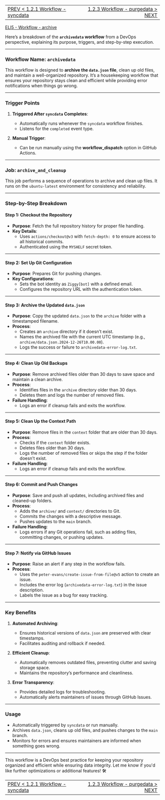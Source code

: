 <TABLE width="100%"><TR><TD align="left"><a href="‐-1.2.1-Workflow-‐-syncdata.md">PREV < 1.2.1 Workflow - syncdata</a></TD><TD align="right"><a href="‐-1.2.3-Workflow-‐-purgedata.md">1.2.3 Workflow - purgedata > NEXT</a></TD></TR></TABLE>

[ELI5 - Workflow - archive](‐-1.2.2.1-Workflow-‐-archivedata-‐-eli5.md)

Here’s a breakdown of the **`archivedata` workflow** from a DevOps perspective, explaining its purpose, triggers, and step-by-step execution.

---

### **Workflow Name: `archivedata`**
This workflow is designed to **archive the `data.json` file**, clean up old files, and maintain a well-organized repository. It’s a housekeeping workflow that ensures your repository stays clean and efficient while providing error notifications when things go wrong.

---

### **Trigger Points**
1. **Triggered After `syncdata` Completes**:
   - Automatically runs whenever the `syncdata` workflow finishes.
   - Listens for the `completed` event type.

2. **Manual Trigger**:
   - Can be run manually using the **workflow_dispatch** option in GitHub Actions.

---

### **Job: `archive_and_cleanup`**
This job performs a sequence of operations to archive and clean up files. It runs on the `ubuntu-latest` environment for consistency and reliability.

---

### **Step-by-Step Breakdown**

#### **Step 1: Checkout the Repository**
- **Purpose**: Fetch the full repository history for proper file handling.
- **Key Details**:
  - Uses `actions/checkout@v3` with `fetch-depth: 0` to ensure access to all historical commits.
  - Authenticated using the `MYSHELF` secret token.

---

#### **Step 2: Set Up Git Configuration**
- **Purpose**: Prepares Git for pushing changes.
- **Key Configurations**:
  - Sets the bot identity as `Ziggy[bot]` with a defined email.
  - Configures the repository URL with the authentication token.

---

#### **Step 3: Archive the Updated `data.json`**
- **Purpose**: Copy the updated `data.json` to the `archive` folder with a timestamped filename.
- **Process**:
  - Creates an `archive` directory if it doesn’t exist.
  - Names the archived file with the current UTC timestamp (e.g., `archive/data.json.2024-12-26T10.00.00`).
  - Logs the success or failure to `archivedata-error-log.txt`.

---

#### **Step 4: Clean Up Old Backups**
- **Purpose**: Remove archived files older than 30 days to save space and maintain a clean archive.
- **Process**:
  - Identifies files in the `archive` directory older than 30 days.
  - Deletes them and logs the number of removed files.
- **Failure Handling**:
  - Logs an error if cleanup fails and exits the workflow.

---

#### **Step 5: Clean Up the Context Path**
- **Purpose**: Remove files in the `context` folder that are older than 30 days.
- **Process**:
  - Checks if the `context` folder exists.
  - Deletes files older than 30 days.
  - Logs the number of removed files or skips the step if the folder doesn’t exist.
- **Failure Handling**:
  - Logs an error if cleanup fails and exits the workflow.

---

#### **Step 6: Commit and Push Changes**
- **Purpose**: Save and push all updates, including archived files and cleaned-up folders.
- **Process**:
  - Adds the `archive/` and `context/` directories to Git.
  - Commits the changes with a descriptive message.
  - Pushes updates to the `main` branch.
- **Failure Handling**:
  - Logs errors if any Git operations fail, such as adding files, committing changes, or pushing updates.

---

#### **Step 7: Notify via GitHub Issues**
- **Purpose**: Raise an alert if any step in the workflow fails.
- **Process**:
  - Uses the `peter-evans/create-issue-from-file@v5` action to create an issue.
  - Includes the error log (`archivedata-error-log.txt`) in the issue description.
  - Labels the issue as a bug for easy tracking.

---

### **Key Benefits**
1. **Automated Archiving**:
   - Ensures historical versions of `data.json` are preserved with clear timestamps.
   - Facilitates auditing and rollback if needed.

2. **Efficient Cleanup**:
   - Automatically removes outdated files, preventing clutter and saving storage space.
   - Maintains the repository’s performance and cleanliness.

3. **Error Transparency**:
   - Provides detailed logs for troubleshooting.
   - Automatically alerts maintainers of issues through GitHub Issues.

---

### **Usage**
- Automatically triggered by `syncdata` or run manually.
- Archives `data.json`, cleans up old files, and pushes changes to the `main` branch.
- Monitors for errors and ensures maintainers are informed when something goes wrong.

---

This workflow is a DevOps best practice for keeping your repository organized and efficient while ensuring data integrity. Let me know if you'd like further optimizations or additional features! 🛠️


<TABLE width="100%"><TR><TD align="left"><a href="‐-1.2.1-Workflow-‐-syncdata.md">PREV < 1.2.1 Workflow - syncdata</a></TD><TD align="right"><a href="‐-1.2.3-Workflow-‐-purgedata.md">1.2.3 Workflow - purgedata > NEXT</a></TD></TR></TABLE>
